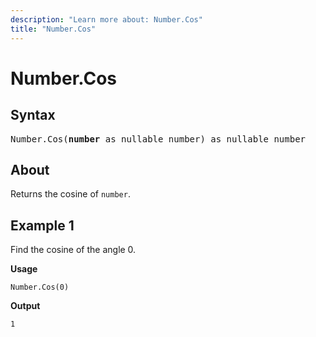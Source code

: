 ```yaml
---
description: "Learn more about: Number.Cos"
title: "Number.Cos"
---
```

# Number.Cos

## Syntax

<pre>
Number.Cos(<b>number</b> as nullable number) as nullable number
</pre>

## About

Returns the cosine of `number`.

## Example 1

Find the cosine of the angle 0.

**Usage**

```powerquery-m
Number.Cos(0)
```

**Output**

`1`
